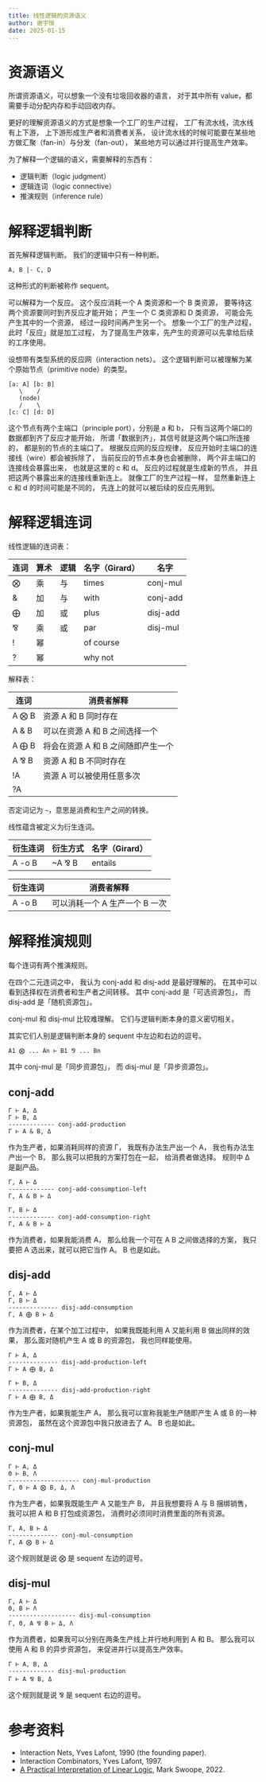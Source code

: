 ```yaml
---
title: 线性逻辑的资源语义
author: 谢宇恒
date: 2025-01-15
---
```


# 资源语义

所谓资源语义，可以想象一个没有垃圾回收器的语言，
对于其中所有 value，都需要手动分配内存和手动回收内存。

更好的理解资源语义的方式是想象一个工厂的生产过程，
工厂有流水线，流水线有上下游，
上下游形成生产者和消费者关系，
设计流水线的时候可能要在某些地方做汇聚（fan-in）与分发（fan-out），
某些地方可以通过并行提高生产效率。

为了解释一个逻辑的语义，需要解释的东西有：

- 逻辑判断（logic judgment）
- 逻辑连词（logic connective）
- 推演规则（inference rule）

# 解释逻辑判断

首先解释逻辑判断。
我们的逻辑中只有一种判断。

```
A, B |- C, D
```

这种形式的判断被称作 sequent。

可以解释为一个反应。
这个反应消耗一个 A 类资源和一个 B 类资源，
要等待这两个资源要同时到齐反应才能开始；
产生一个 C 类资源和 D 类资源，
可能会先产生其中的一个资源，
经过一段时间再产生另一个。
想象一个工厂的生产过程，此时「反应」就是加工过程，
为了提高生产效率，先产生的资源可以先拿给后续的工序使用。

设想带有类型系统的反应网（interaction nets）。
这个逻辑判断可以被理解为某个原始节点（primitive node）的类型。

```
[a: A] [b: B]
   \    /
   (node)
   /    \
[c: C] [d: D]
```

这个节点有两个主端口（principle port），分别是 a 和 b，
只有当这两个端口的数据都到齐了反应才能开始，
所谓「数据到齐」，其信号就是这两个端口所连接的，
都是别的节点的主端口了。
根据反应网的反应规律，
反应开始时主端口的连接线（wire）都会被拆除了，
当前反应的节点本身也会被删除，
两个非主端口的连接线会暴露出来，
也就是这里的 c 和 d。
反应的过程就是生成新的节点，
并且把这两个暴露出来的连接线重新连上。
就像工厂的生产过程一样，
显然重新连上 c 和 d 的时间可能是不同的，
先连上的就可以被后续的反应先用到。

# 解释逻辑连词

线性逻辑的连词表：

| 连词 | 算术 | 逻辑 | 名字（Girard） | 名字     |
|------|------|------|----------------|----------|
| ⨂    | 乘   | 与   | times          | conj-mul |
| &    | 加   | 与   | with           | conj-add |
| ⨁    | 加   | 或   | plus           | disj-add |
| ⅋    | 乘   | 或   | par            | disj-mul |
| !    | 幂   |      | of course      |          |
| ?    | 幂   |      | why not        |          |

解释表：

| 连词  | 消费者解释                         |
|-------|------------------------------------|
| A ⨂ B | 资源 A 和 B 同时存在               |
| A & B | 可以在资源 A 和 B 之间选择一个     |
| A ⨁ B | 将会在资源 A 和 B 之间随即产生一个 |
| A ⅋ B | 资源 A 和 B 不同时存在             |
| !A    | 资源 A 可以被使用任意多次          |
| ?A    |                                    |

否定词记为 `~`，意思是消费和生产之间的转换。

线性蕴含被定义为衍生连词。

| 衍生连词 | 衍生方式 | 名字（Girard） |
|----------|----------|----------------|
| A -o B   | ~A ⅋ B   | entails        |

| 衍生连词 | 消费者解释                     |
|----------|--------------------------------|
| A -o B   | 可以消耗一个 A 生产一个 B 一次 |

# 解释推演规则

每个连词有两个推演规则。

在四个二元连词之中，
我认为 conj-add 和 disj-add 是最好理解的。
在其中可以看到选择权在消费者和生产者之间转移。
其中 conj-add 是「可选资源包」，
而 disj-add 是「随机资源包」。

conj-mul 和 disj-mul 比较难理解。
它们与逻辑判断本身的意义密切相关。

其实它们人别是逻辑判断本身的 sequent 中左边和右边的逗号。

````
A1 ⨂ ... An ⊢ B1 ⅋ ... Bn
````

其中 conj-mul 是「同步资源包」，
而 disj-mul 是「异步资源包」。

## conj-add

```
Γ ⊢ A, Δ
Γ ⊢ B, Δ
------------- conj-add-production
Γ ⊢ A & B, Δ
```

作为生产者，如果消耗同样的资源 Γ，
我既有办法生产出一个 A，
我也有办法生产出一个 B，
那么我可以把我的方案打包在一起，
给消费者做选择。
规则中 Δ 是副产品。

```
Γ, A ⊢ Δ
------------- conj-add-consumption-left
Γ, A & B ⊢ Δ
```

```
Γ, B ⊢ Δ
------------- conj-add-consumption-right
Γ, A & B ⊢ Δ
```

作为消费者，如果我能消费 A，
那么给我一个可在 A B 之间做选择的方案，
我只要把 A 选出来，就可以把它当作 A。
B 也是如此。

## disj-add

```
Γ, A ⊢ Δ
Γ, B ⊢ Δ
-------------- disj-add-consumption
Γ, A ⨁ B ⊢ Δ
```

作为消费者，在某个加工过程中，
如果我既能利用 A 又能利用 B 做出同样的效果，
那么面对随机产生 A 或 B 的资源包，
我也同样能使用。

```
Γ ⊢ A, Δ
-------------- disj-add-production-left
Γ ⊢ A ⨁ B, Δ
```

```
Γ ⊢ B, Δ
-------------- disj-add-production-right
Γ ⊢ A ⨁ B, Δ
```

作为生产者，如果我能生产 A，
那么我可以宣称我能生产随即产生 A 或 B 的一种资源包，
虽然在这个资源包中我只放进去了 A。
B 也是如此。

## conj-mul

```
Γ ⊢ A, Δ
Θ ⊢ B, Λ
-------------------- conj-mul-production
Γ, Θ ⊢ A ⨂ B, Δ, Λ
```

作为生产者，如果我既能生产 A 又能生产 B，
并且我想要将 A 与 B 捆绑销售，
我可以把 A 和 B 打包成资源包，
消费时必须同时消费里面的所有资源。

```
Γ, A, B ⊢ Δ
-------------- conj-mul-consumption
Γ, A ⨂ B ⊢ Δ
```

这个规则就是说 ⨂ 是 sequent 左边的逗号。

## disj-mul

```
Γ, A ⊢ Δ
Θ, B ⊢ Λ
------------------- disj-mul-consumption
Γ, Θ, A ⅋ B ⊢ Δ, Λ
```

作为消费者，如果我可以分别在两条生产线上并行地利用到 A 和 B。
那么我可以使用 A 和 B 的异步资源包，
来促进并行以提高生产效率。

```
Γ ⊢ A, B, Δ
------------- disj-mul-production
Γ ⊢ A ⅋ B, Δ
```

这个规则就是说 ⅋ 是 sequent 右边的逗号。

# 参考资料

- Interaction Nets, Yves Lafont, 1990 (the founding paper).
- Interaction Combinators, Yves Lafont, 1997.
- [A Practical Interpretation of Linear Logic](https://protovision.github.io/#!/documents/blog/linear-logic.html), Mark Swoope, 2022.
